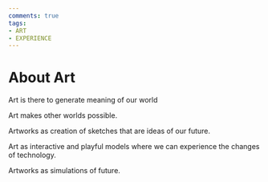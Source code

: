 ```yaml
---
comments: true
tags:
- ART
- EXPERIENCE
---
```


# About Art

Art is there to generate meaning of our world

Art makes other worlds possible.

Artworks as creation of sketches that are ideas of our future.

Art as interactive and playful models where we can experience the changes of technology.

Artworks as simulations of future.
